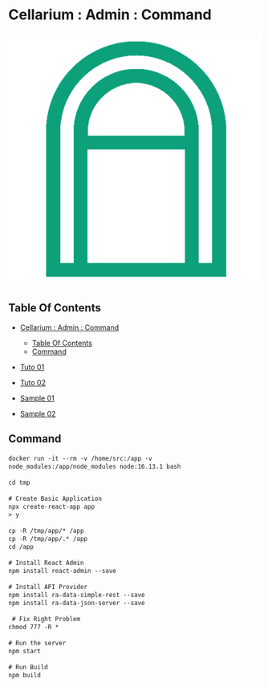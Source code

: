 # Cellarium : Admin : Command

![Icon](../icon.png)

## Table Of Contents

- [Cellarium : Admin : Command](#cellarium--admin--command)
  - [Table Of Contents](#table-of-contents)
  - [Command](#command)

- [Tuto 01](https://manjeetkapil.medium.com/create-a-authentication-system-using-react-fastapi-and-mongodb-farm-stack-d2ea6a35bf47)
- [Tuto 02](https://www.jeffastor.com/blog/phresh-frontend-bootstrapping-a-react-app)
- [Sample 01](https://codesandbox.io/s/phresh-frontend-part-3-making-api-calls-with-axios-0v9fk)
- [Sample 02](https://codesandbox.io/s/phresh-frontend-part-12-normalizing-user-profiles-in-redux-g56wr?file=/src/components/Navbar/Navbar.js)

## Command

    docker run -it --rm -v /home/src:/app -v node_modules:/app/node_modules node:16.13.1 bash

    cd tmp

    # Create Basic Application
    npx create-react-app app
    > y

    cp -R /tmp/app/* /app
    cp -R /tmp/app/.* /app
    cd /app

    # Install React Admin
    npm install react-admin --save

    # Install API Provider
    npm install ra-data-simple-rest --save
    npm install ra-data-json-server --save

     # Fix Right Problem
    chmod 777 -R *

    # Run the server
    npm start

    # Run Build
    npm build
